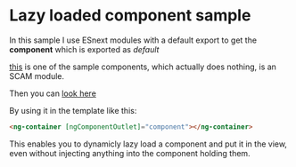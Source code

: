 # Lazy loaded component sample

In this sample I use ESnext modules with a default export to get the **component** which is exported as _default_

[this](./sample-one/sample-one.component.ts) is one of the sample components, which actually does nothing, is an SCAM module.

Then you can [look here](./lazy-component.component.ts)

By using it in the template like this:

```html
<ng-container [ngComponentOutlet]="component"></ng-container>
```

This enables you to dynamicly lazy load a component and put it in the view, even without injecting anything into the component holding them.
